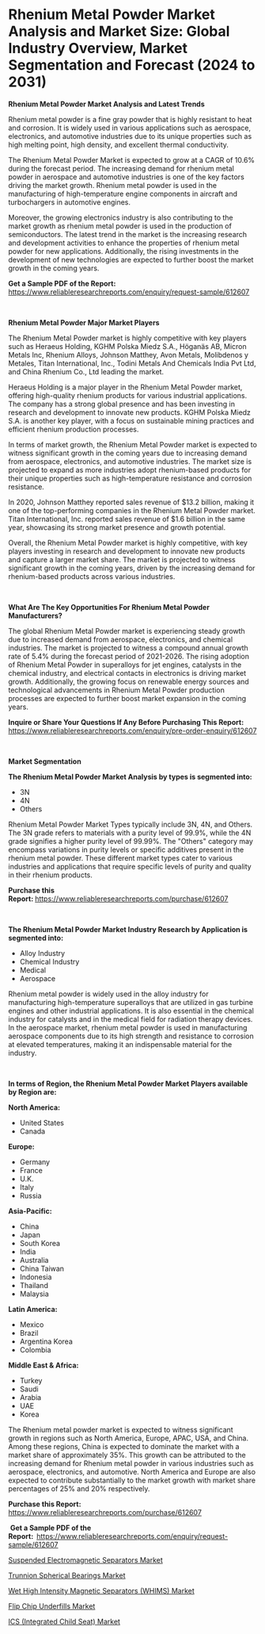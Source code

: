 <p><h1>Rhenium Metal Powder Market Analysis and Market Size: Global Industry Overview, Market Segmentation and Forecast (2024 to 2031)</h1></p><p><strong>Rhenium Metal Powder Market Analysis and Latest Trends</strong></p>
<p><p>Rhenium metal powder is a fine gray powder that is highly resistant to heat and corrosion. It is widely used in various applications such as aerospace, electronics, and automotive industries due to its unique properties such as high melting point, high density, and excellent thermal conductivity.</p><p>The Rhenium Metal Powder Market is expected to grow at a CAGR of 10.6% during the forecast period. The increasing demand for rhenium metal powder in aerospace and automotive industries is one of the key factors driving the market growth. Rhenium metal powder is used in the manufacturing of high-temperature engine components in aircraft and turbochargers in automotive engines.</p><p>Moreover, the growing electronics industry is also contributing to the market growth as rhenium metal powder is used in the production of semiconductors. The latest trend in the market is the increasing research and development activities to enhance the properties of rhenium metal powder for new applications. Additionally, the rising investments in the development of new technologies are expected to further boost the market growth in the coming years.</p></p>
<p><strong>Get a Sample PDF of the Report:&nbsp;</strong> <a href="https://www.reliableresearchreports.com/enquiry/request-sample/612607">https://www.reliableresearchreports.com/enquiry/request-sample/612607</a></p>
<p>&nbsp;</p>
<p><strong>Rhenium Metal Powder Major Market Players</strong></p>
<p><p>The Rhenium Metal Powder market is highly competitive with key players such as Heraeus Holding, KGHM Polska Miedz S.A., Höganäs AB, Micron Metals Inc, Rhenium Alloys, Johnson Matthey, Avon Metals, Molibdenos y Metales, Titan International, Inc., Todini Metals And Chemicals India Pvt Ltd, and China Rhenium Co., Ltd leading the market.</p><p>Heraeus Holding is a major player in the Rhenium Metal Powder market, offering high-quality rhenium products for various industrial applications. The company has a strong global presence and has been investing in research and development to innovate new products. KGHM Polska Miedz S.A. is another key player, with a focus on sustainable mining practices and efficient rhenium production processes.</p><p>In terms of market growth, the Rhenium Metal Powder market is expected to witness significant growth in the coming years due to increasing demand from aerospace, electronics, and automotive industries. The market size is projected to expand as more industries adopt rhenium-based products for their unique properties such as high-temperature resistance and corrosion resistance.</p><p>In 2020, Johnson Matthey reported sales revenue of $13.2 billion, making it one of the top-performing companies in the Rhenium Metal Powder market. Titan International, Inc. reported sales revenue of $1.6 billion in the same year, showcasing its strong market presence and growth potential.</p><p>Overall, the Rhenium Metal Powder market is highly competitive, with key players investing in research and development to innovate new products and capture a larger market share. The market is projected to witness significant growth in the coming years, driven by the increasing demand for rhenium-based products across various industries.</p></p>
<p>&nbsp;</p>
<p><strong>What Are The Key Opportunities For Rhenium Metal Powder Manufacturers?</strong></p>
<p><p>The global Rhenium Metal Powder market is experiencing steady growth due to increased demand from aerospace, electronics, and chemical industries. The market is projected to witness a compound annual growth rate of 5.4% during the forecast period of 2021-2026. The rising adoption of Rhenium Metal Powder in superalloys for jet engines, catalysts in the chemical industry, and electrical contacts in electronics is driving market growth. Additionally, the growing focus on renewable energy sources and technological advancements in Rhenium Metal Powder production processes are expected to further boost market expansion in the coming years.</p></p>
<p><strong>Inquire or Share Your Questions If Any Before Purchasing This Report:</strong> <a href="https://www.reliableresearchreports.com/enquiry/pre-order-enquiry/612607">https://www.reliableresearchreports.com/enquiry/pre-order-enquiry/612607</a></p>
<p>&nbsp;</p>
<p><strong>Market Segmentation</strong></p>
<p><strong>The Rhenium Metal Powder Market Analysis by types is segmented into:</strong></p>
<p><ul><li>3N</li><li>4N</li><li>Others</li></ul></p>
<p><p>Rhenium Metal Powder Market Types typically include 3N, 4N, and Others. The 3N grade refers to materials with a purity level of 99.9%, while the 4N grade signifies a higher purity level of 99.99%. The "Others" category may encompass variations in purity levels or specific additives present in the rhenium metal powder. These different market types cater to various industries and applications that require specific levels of purity and quality in their rhenium products.</p></p>
<p><strong>Purchase this Report:&nbsp;</strong><a href="https://www.reliableresearchreports.com/purchase/612607">https://www.reliableresearchreports.com/purchase/612607</a></p>
<p>&nbsp;</p>
<p><strong>The Rhenium Metal Powder Market Industry Research by Application is segmented into:</strong></p>
<p><ul><li>Alloy Industry</li><li>Chemical Industry</li><li>Medical</li><li>Aerospace</li></ul></p>
<p><p>Rhenium metal powder is widely used in the alloy industry for manufacturing high-temperature superalloys that are utilized in gas turbine engines and other industrial applications. It is also essential in the chemical industry for catalysts and in the medical field for radiation therapy devices. In the aerospace market, rhenium metal powder is used in manufacturing aerospace components due to its high strength and resistance to corrosion at elevated temperatures, making it an indispensable material for the industry.</p></p>
<p>&nbsp;</p>
<p><strong>In terms of Region, the Rhenium Metal Powder Market Players available by Region are:</strong></p>
<p>
    <p> <strong> North America: </strong>
        <ul>
            <li>United States</li>
            <li>Canada</li>
        </ul>
        </p> 
    <p> <strong> Europe: </strong>
        <ul>
            <li>Germany</li>
            <li>France</li>
            <li>U.K.</li>
            <li>Italy</li>
            <li>Russia</li>
        </ul>
        </p> 
    <p> <strong> Asia-Pacific: </strong>
        <ul>
            <li>China</li>
            <li>Japan</li>
            <li>South Korea</li>
            <li>India</li>
            <li>Australia</li>
            <li>China Taiwan</li>
            <li>Indonesia</li>
            <li>Thailand</li>
            <li>Malaysia</li>
        </ul>
        </p> 
    <p> <strong> Latin America: </strong>
        <ul>
            <li>Mexico</li>
            <li>Brazil</li>
            <li>Argentina Korea</li>
            <li>Colombia</li>
        </ul>
        </p> 
    <p> <strong> Middle East & Africa: </strong>
        <ul>
            <li>Turkey</li>
            <li>Saudi</li>
            <li>Arabia</li>
            <li>UAE</li>
            <li>Korea</li>
        </ul>
    </p>
    </p>
<p><p>The Rhenium metal powder market is expected to witness significant growth in regions such as North America, Europe, APAC, USA, and China. Among these regions, China is expected to dominate the market with a market share of approximately 35%. This growth can be attributed to the increasing demand for Rhenium metal powder in various industries such as aerospace, electronics, and automotive. North America and Europe are also expected to contribute substantially to the market growth with market share percentages of 25% and 20% respectively.</p></p>
<p><strong>Purchase this Report: </strong><a href="https://www.reliableresearchreports.com/purchase/612607">https://www.reliableresearchreports.com/purchase/612607</a></p>
<p>&nbsp;<strong>Get a Sample PDF of the Report:&nbsp;&nbsp;</strong><a href="https://www.reliableresearchreports.com/enquiry/request-sample/612607">https://www.reliableresearchreports.com/enquiry/request-sample/612607</a></p>
<p><strong></strong></p>
<p><p><a href="https://artistic-helicopter-ca9.notion.site/Suspended-Electromagnetic-Separators-Market-Size-Share-Trends-Analysis-Report-By-Material-By-Typ-eef2f1d2ba2d41908fe25b2ab8767874">Suspended Electromagnetic Separators Market</a></p><p><a href="https://view.publitas.com/reportprime-1/trunnion-spherical-bearings-market-research-report-provides-thorough-industry-overview-which-offers-an-in-depth-analysis-of-product-trends-and-new-market-divisions/">Trunnion Spherical Bearings Market</a></p><p><a href="https://valiant-lunge-8fe.notion.site/Wet-High-Intensity-Magnetic-Separators-WHIMS-Market-Growth-Market-Trends-COVID-19-Impact-and-Fo-a3a5a33cd8c64ceebc0117aaa6553f97">Wet High Intensity Magnetic Separators (WHIMS) Market</a></p><p><a href="https://picayune-night-cbd.notion.site/Flip-Chip-Underfills-Market-Size-2024-2031-Global-Industrial-Analysis-Key-Geographical-Regions-M-caf3bd459e41451880993ba925480777">Flip Chip Underfills Market</a></p><p><a href="https://view.publitas.com/reportprime-1/ics-integrated-child-seat-market-centers-on-aspects-such-as-market-growth-market-share-market-opportunity-and-projected-forecasts-spanning-from-2024-to-2031/">ICS (Integrated Child Seat) Market</a></p></p>